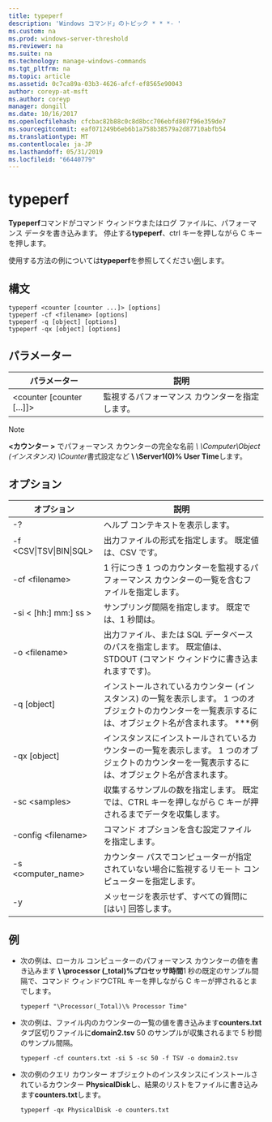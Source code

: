 ```yaml
---
title: typeperf
description: 'Windows コマンド」のトピック * * *- '
ms.custom: na
ms.prod: windows-server-threshold
ms.reviewer: na
ms.suite: na
ms.technology: manage-windows-commands
ms.tgt_pltfrm: na
ms.topic: article
ms.assetid: 0c7ca89a-03b3-4626-afcf-ef8565e90043
author: coreyp-at-msft
ms.author: coreyp
manager: dongill
ms.date: 10/16/2017
ms.openlocfilehash: cfcbac82b88c0c8d8bcc706ebfd807f96e359de7
ms.sourcegitcommit: eaf071249b6eb6b1a758b38579a2d87710abfb54
ms.translationtype: MT
ms.contentlocale: ja-JP
ms.lasthandoff: 05/31/2019
ms.locfileid: "66440779"
---
```

# <a name="typeperf"></a>typeperf



**Typeperf**コマンドがコマンド ウィンドウまたはログ ファイルに、パフォーマンス データを書き込みます。 停止する**typeperf**、ctrl キーを押しながら C キーを押します。

使用する方法の例については**typeperf**を参照してください[例](#BKMK_EXAMPLES)します。

## <a name="syntax"></a>構文

```
typeperf <counter [counter ...]> [options]
typeperf -cf <filename> [options]
typeperf -q [object] [options]
typeperf -qx [object] [options]
```

## <a name="parameters"></a>パラメーター

|パラメーター|説明|
|---------|-----------|
|\<counter [counter […]]>|監視するパフォーマンス カウンターを指定します。|

> [!NOTE]
> **\<カウンター >** でパフォーマンス カウンターの完全な名前 *\\ \\Computer\Object (インスタンス) \Counter*書式設定など **\\ \\Server1\(0)\% User Time**します。

## <a name="options"></a>オプション

|                   オプション                   |                                                         説明                                                          |
|--------------------------------------------|------------------------------------------------------------------------------------------------------------------------------|
|                     -?                     |                                               ヘルプ コンテキストを表示します。                                               |
| -f \<CSV&verbar;TSV&verbar;BIN&verbar;SQL> |                                    出力ファイルの形式を指定します。 既定値は、CSV です。                                     |
|              -cf \<filename>               |              1 行につき 1 つのカウンターを監視するパフォーマンス カウンターの一覧を含むファイルを指定します。               |
|             -si < [hh:] mm:] ss >             |                                  サンプリング間隔を指定します。 既定では、1 秒間は。                                   |
|               -o \<filename>               |     出力ファイル、または SQL データベースのパスを指定します。 既定値は、STDOUT (コマンド ウィンドウに書き込まれますです)。      |
|                -q [object]                 | インストールされているカウンター (インスタンス) の一覧を表示します。 1 つのオブジェクトのカウンターを一覧表示するには、オブジェクト名が含まれます。 \*\*\*例 |
|                -qx [object]                |        インスタンスにインストールされているカウンターの一覧を表示します。 1 つのオブジェクトのカウンターを一覧表示するには、オブジェクト名が含まれます。        |
|               -sc \<samples>               |             収集するサンプルの数を指定します。 既定では、CTRL キーを押しながら C キーが押されるまでデータを収集します。              |
|            -config \<filename>             |                                    コマンド オプションを含む設定ファイルを指定します。                                     |
|            -s \<computer_name>             |                   カウンター パスでコンピューターが指定されていない場合に監視するリモート コンピューターを指定します。                    |
|                     -y                     |                                        メッセージを表示せず、すべての質問に [はい] 回答します。                                        |

## <a name="BKMK_EXAMPLES"></a>例

- 次の例は、ローカル コンピューターのパフォーマンス カウンターの値を書き込みます **\\ \\processor (_total)\%プロセッサ時間**1 秒の既定のサンプル間隔で、コマンド ウィンドウCTRL キーを押しながら C キーが押されるとまでします。  
  ```
  typeperf "\Processor(_Total)\% Processor Time"
  ```  
- 次の例は、ファイル内のカウンターの一覧の値を書き込みます**counters.txt**タブ区切りファイルに**domain2.tsv** 50 のサンプルが収集されるまで 5 秒間のサンプル間隔。  
  ```
  typeperf -cf counters.txt -si 5 -sc 50 -f TSV -o domain2.tsv
  ```  
- 次の例のクエリ カウンター オブジェクトのインスタンスにインストールされているカウンター **PhysicalDisk**し、結果のリストをファイルに書き込みます**counters.txt**します。  
  ```
  typeperf -qx PhysicalDisk -o counters.txt
  ```

